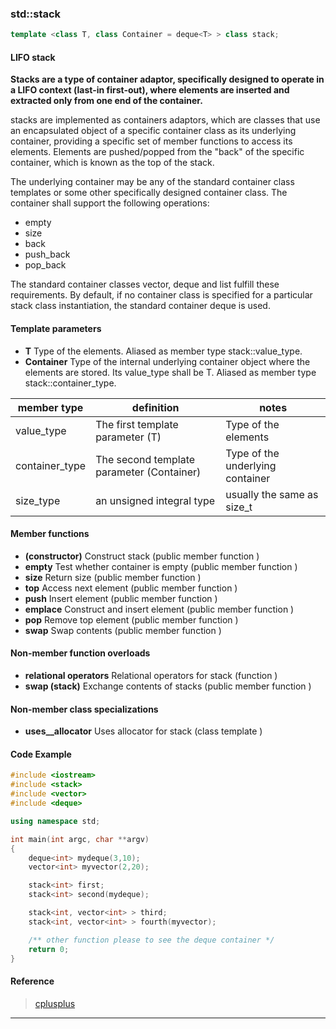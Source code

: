 ### std::stack

```cpp
template <class T, class Container = deque<T> > class stack;
```

#### LIFO stack

**Stacks are a type of container adaptor, specifically designed to operate in a LIFO context (last-in first-out), where elements are inserted and extracted only from one end of the container.**

stacks are implemented as containers adaptors, which are classes that use an encapsulated object of a specific container class as its underlying container, providing a specific set of member functions to access its elements. Elements are pushed/popped from the "back" of the specific container, which is known as the top of the stack.

The underlying container may be any of the standard container class templates or some other specifically designed container class. The container shall support the following operations:

- empty
- size
- back
- push\_back
- pop\_back

The standard container classes vector, deque and list fulfill these requirements. By default, if no container class is specified for a particular stack class instantiation, the standard container deque is used.

#### Template parameters

- **T** Type of the elements.  Aliased as member type stack::value\_type.
- **Container** Type of the internal underlying container object where the elements are stored.  Its value\_type shall be T.  Aliased as member type stack::container\_type.

member type     |definition                                 |notes
---|---|---
value\_type      |The first template parameter (T)           |Type of the elements
container\_type  |The second template parameter (Container)  |Type of the underlying container
size\_type       |an unsigned integral type                  |usually the same as size\_t

#### Member functions

- **(constructor)** Construct stack (public member function )
- **empty**         Test whether container is empty (public member function )
- **size**          Return size (public member function )
- **top**           Access next element (public member function )
- **push**          Insert element (public member function )
- **emplace**       Construct and insert element (public member function )
- **pop**           Remove top element (public member function )
- **swap**          Swap contents (public member function )

#### Non-member function overloads

- **relational operators** Relational operators for stack (function )
- **swap (stack)** Exchange contents of stacks (public member function )

#### Non-member class specializations

- **uses__allocator<stack>** Uses allocator for stack (class template )

#### Code Example

```cpp
#include <iostream>
#include <stack>
#include <vector>
#include <deque>

using namespace std;

int main(int argc, char **argv)
{
    deque<int> mydeque(3,10);
    vector<int> myvector(2,20);

    stack<int> first;
    stack<int> second(mydeque);

    stack<int, vector<int> > third;
    stack<int, vector<int> > fourth(myvector);

    /** other function please to see the deque container */
    return 0;
}
```

#### Reference

> [cplusplus](http://www.cplusplus.com/reference/stack/stack/)

---
